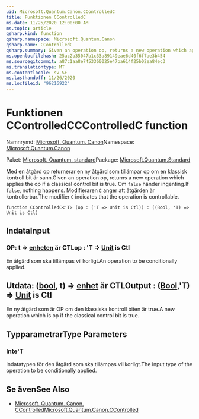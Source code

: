```yaml
---
uid: Microsoft.Quantum.Canon.CControlledC
title: Funktionen CControlledC
ms.date: 11/25/2020 12:00:00 AM
ms.topic: article
qsharp.kind: function
qsharp.namespace: Microsoft.Quantum.Canon
qsharp.name: CControlledC
qsharp.summary: Given an operation op, returns a new operation which applies the op if a classical control bit is true. If `false`, nothing happens. The modifier `C` indicates that the operation is controllable.
ms.openlocfilehash: 25ac2b35047b1c33a89149eae6d40f6f7ae3b454
ms.sourcegitcommit: a87c1aa8e7453360025e47ba614f25b02ea84ec3
ms.translationtype: MT
ms.contentlocale: sv-SE
ms.lasthandoff: 11/26/2020
ms.locfileid: "96216922"
---
```

# <a name="ccontrolledc-function"></a><span data-ttu-id="ffb46-102">Funktionen CControlledC</span><span class="sxs-lookup"><span data-stu-id="ffb46-102">CControlledC function</span></span>

<span data-ttu-id="ffb46-103">Namnrymd: [Microsoft. Quantum. Canon](xref:Microsoft.Quantum.Canon)</span><span class="sxs-lookup"><span data-stu-id="ffb46-103">Namespace: [Microsoft.Quantum.Canon](xref:Microsoft.Quantum.Canon)</span></span>

<span data-ttu-id="ffb46-104">Paket: [Microsoft. Quantum. standard](https://nuget.org/packages/Microsoft.Quantum.Standard)</span><span class="sxs-lookup"><span data-stu-id="ffb46-104">Package: [Microsoft.Quantum.Standard](https://nuget.org/packages/Microsoft.Quantum.Standard)</span></span>


<span data-ttu-id="ffb46-105">Med en åtgärd op returnerar en ny åtgärd som tillämpar op om en klassisk kontroll bit är sann.</span><span class="sxs-lookup"><span data-stu-id="ffb46-105">Given an operation op, returns a new operation which applies the op if a classical control bit is true.</span></span> <span data-ttu-id="ffb46-106">Om `false` händer ingenting.</span><span class="sxs-lookup"><span data-stu-id="ffb46-106">If `false`, nothing happens.</span></span>
<span data-ttu-id="ffb46-107">Modifieraren `C` anger att åtgärden är kontrollerbar.</span><span class="sxs-lookup"><span data-stu-id="ffb46-107">The modifier `C` indicates that the operation is controllable.</span></span>

```qsharp
function CControlledC<'T> (op : ('T => Unit is Ctl)) : ((Bool, 'T) => Unit is Ctl)
```


## <a name="input"></a><span data-ttu-id="ffb46-108">Indata</span><span class="sxs-lookup"><span data-stu-id="ffb46-108">Input</span></span>

### <a name="op--t--unit--is-ctl"></a><span data-ttu-id="ffb46-109">OP: t => [enheten](xref:microsoft.quantum.lang-ref.unit)  är CTL</span><span class="sxs-lookup"><span data-stu-id="ffb46-109">op : 'T => [Unit](xref:microsoft.quantum.lang-ref.unit)  is Ctl</span></span>

<span data-ttu-id="ffb46-110">En åtgärd som ska tillämpas villkorligt.</span><span class="sxs-lookup"><span data-stu-id="ffb46-110">An operation to be conditionally applied.</span></span>



## <a name="output--boolt--unit--is-ctl"></a><span data-ttu-id="ffb46-111">Utdata: ([bool](xref:microsoft.quantum.lang-ref.bool), t) => [enhet](xref:microsoft.quantum.lang-ref.unit)  är CTL</span><span class="sxs-lookup"><span data-stu-id="ffb46-111">Output : ([Bool](xref:microsoft.quantum.lang-ref.bool),'T) => [Unit](xref:microsoft.quantum.lang-ref.unit)  is Ctl</span></span>

<span data-ttu-id="ffb46-112">En ny åtgärd som är OP om den klassiska kontroll biten är true.</span><span class="sxs-lookup"><span data-stu-id="ffb46-112">A new operation which is op if the classical control bit is true.</span></span>

## <a name="type-parameters"></a><span data-ttu-id="ffb46-113">Typparametrar</span><span class="sxs-lookup"><span data-stu-id="ffb46-113">Type Parameters</span></span>

### <a name="t"></a><span data-ttu-id="ffb46-114">Inte</span><span class="sxs-lookup"><span data-stu-id="ffb46-114">'T</span></span>

<span data-ttu-id="ffb46-115">Indatatypen för den åtgärd som ska tillämpas villkorligt.</span><span class="sxs-lookup"><span data-stu-id="ffb46-115">The input type of the operation to be conditionally applied.</span></span>

## <a name="see-also"></a><span data-ttu-id="ffb46-116">Se även</span><span class="sxs-lookup"><span data-stu-id="ffb46-116">See Also</span></span>

- [<span data-ttu-id="ffb46-117">Microsoft. Quantum. Canon. CControlled</span><span class="sxs-lookup"><span data-stu-id="ffb46-117">Microsoft.Quantum.Canon.CControlled</span></span>](xref:Microsoft.Quantum.Canon.CControlled)